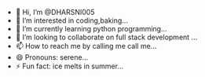 - 👋 Hi, I’m @DHARSNI005
- 👀 I’m interested in coding,baking...
- 🌱 I’m currently learning python programming...
- 💞️ I’m looking to collaborate on full stack development ...
- 📫 How to reach me by calling me call me...
- 😄 Pronouns: serene...
- ⚡ Fun fact: ice melts in summer...

<!--
DHARSNI005/DHARSNI005 is a ✨ special ✨ repository because its `README.md` (this file) appears on your GitHub profile.
You can click the Preview link to take a look at your changes.
--->
